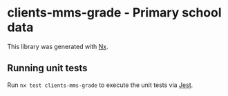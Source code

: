 # clients-mms-grade - Primary school data

This library was generated with [Nx](https://nx.dev).

## Running unit tests

Run `nx test clients-mms-grade` to execute the unit tests via [Jest](https://jestjs.io).
